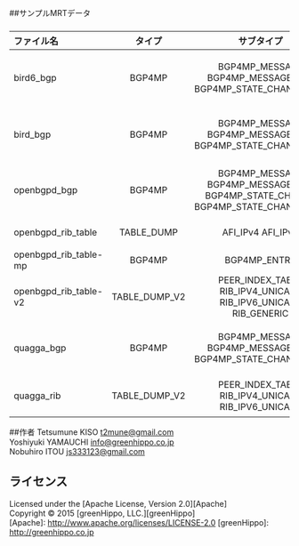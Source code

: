 ##サンプルMRTデータ
###
|ファイル名|タイプ|サブタイプ|内容|
|:--|:--:|:--:|:--|
|bird6_bgp|BGP4MP|BGP4MP_MESSAGE  BGP4MP_MESSAGE_AS4  BGP4MP_STATE_CHANGE_AS4|IPv6ピア  IPv6経路  全てのBGPメッセージタイプ  ADD-PATH機能|
|bird_bgp|BGP4MP|BGP4MP_MESSAGE  BGP4MP_MESSAGE_AS4  BGP4MP_STATE_CHANGE_AS4|IPv4ピア  IPv4経路  全てのBGPメッセージタイプ  ADD-PATH機能|
|openbgpd_bgp|BGP4MP|BGP4MP_MESSAGE  BGP4MP_MESSAGE_AS4  BGP4MP_STATE_CHANGE  BGP4MP_STATE_CHANGE_AS4|IPv4/IPv6ピア  IPv4/IPv6/VPNv4経路  全てのBGPメッセージタイプ|
|openbgpd_rib_table|TABLE_DUMP|AFI_IPv4  AFI_IPv6|IPv4/IPv6ピア  IPv4/IPv6経路|
|openbgpd_rib_table-mp|BGP4MP|BGP4MP_ENTRY|Unsupported Subtype|
|openbgpd_rib_table-v2|TABLE_DUMP_V2|PEER_INDEX_TABLE  RIB_IPV4_UNICAST  RIB_IPV6_UNICAST  RIB_GENERIC|IPv4/IPv6ピア  IPv4/IPv6/VPNv4経路|
|quagga_bgp|BGP4MP|BGP4MP_MESSAGE  BGP4MP_MESSAGE_AS4  BGP4MP_STATE_CHANGE_AS4|IPv4/IPv6ピア  IPv4/IPv6/VPNv4経路  全てのBGPメッセージタイプ|
|quagga_rib|TABLE_DUMP_V2|PEER_INDEX_TABLE  RIB_IPV4_UNICAST  RIB_IPV6_UNICAST|IPv4/IPv6ピア  IPv4/IPv6/VPNv4経路|


##作者
Tetsumune KISO <t2mune@gmail.com>  
Yoshiyuki YAMAUCHI <info@greenhippo.co.jp>  
Nobuhiro ITOU <js333123@gmail.com>  

ライセンス
----------
Licensed under the [Apache License, Version 2.0][Apache]  
Copyright &copy; 2015 [greenHippo, LLC.][greenHippo]  
[Apache]: http://www.apache.org/licenses/LICENSE-2.0
[greenHippo]: http://greenhippo.co.jp
